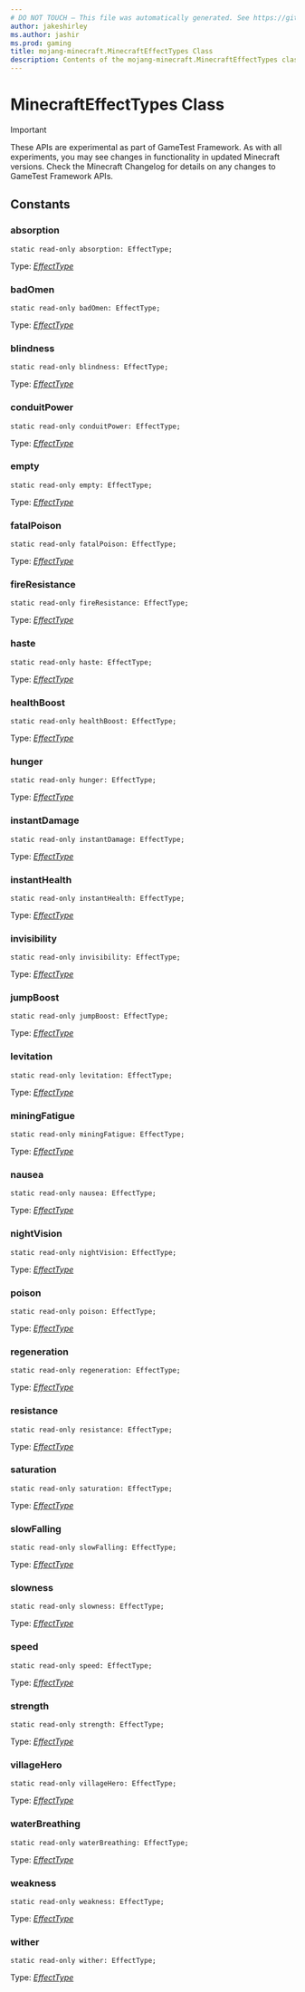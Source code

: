 ```yaml
---
# DO NOT TOUCH — This file was automatically generated. See https://github.com/Mojang/MinecraftScriptingApiDocsGenerator to modify descriptions, examples, etc.
author: jakeshirley
ms.author: jashir
ms.prod: gaming
title: mojang-minecraft.MinecraftEffectTypes Class
description: Contents of the mojang-minecraft.MinecraftEffectTypes class.
---
```

# MinecraftEffectTypes Class
>[!IMPORTANT]
>These APIs are experimental as part of GameTest Framework. As with all experiments, you may see changes in functionality in updated Minecraft versions. Check the Minecraft Changelog for details on any changes to GameTest Framework APIs.




## Constants
### **absorption**
`static read-only absorption: EffectType;`

Type: [*EffectType*](EffectType.md)


### **badOmen**
`static read-only badOmen: EffectType;`

Type: [*EffectType*](EffectType.md)


### **blindness**
`static read-only blindness: EffectType;`

Type: [*EffectType*](EffectType.md)


### **conduitPower**
`static read-only conduitPower: EffectType;`

Type: [*EffectType*](EffectType.md)


### **empty**
`static read-only empty: EffectType;`

Type: [*EffectType*](EffectType.md)


### **fatalPoison**
`static read-only fatalPoison: EffectType;`

Type: [*EffectType*](EffectType.md)


### **fireResistance**
`static read-only fireResistance: EffectType;`

Type: [*EffectType*](EffectType.md)


### **haste**
`static read-only haste: EffectType;`

Type: [*EffectType*](EffectType.md)


### **healthBoost**
`static read-only healthBoost: EffectType;`

Type: [*EffectType*](EffectType.md)


### **hunger**
`static read-only hunger: EffectType;`

Type: [*EffectType*](EffectType.md)


### **instantDamage**
`static read-only instantDamage: EffectType;`

Type: [*EffectType*](EffectType.md)


### **instantHealth**
`static read-only instantHealth: EffectType;`

Type: [*EffectType*](EffectType.md)


### **invisibility**
`static read-only invisibility: EffectType;`

Type: [*EffectType*](EffectType.md)


### **jumpBoost**
`static read-only jumpBoost: EffectType;`

Type: [*EffectType*](EffectType.md)


### **levitation**
`static read-only levitation: EffectType;`

Type: [*EffectType*](EffectType.md)


### **miningFatigue**
`static read-only miningFatigue: EffectType;`

Type: [*EffectType*](EffectType.md)


### **nausea**
`static read-only nausea: EffectType;`

Type: [*EffectType*](EffectType.md)


### **nightVision**
`static read-only nightVision: EffectType;`

Type: [*EffectType*](EffectType.md)


### **poison**
`static read-only poison: EffectType;`

Type: [*EffectType*](EffectType.md)


### **regeneration**
`static read-only regeneration: EffectType;`

Type: [*EffectType*](EffectType.md)


### **resistance**
`static read-only resistance: EffectType;`

Type: [*EffectType*](EffectType.md)


### **saturation**
`static read-only saturation: EffectType;`

Type: [*EffectType*](EffectType.md)


### **slowFalling**
`static read-only slowFalling: EffectType;`

Type: [*EffectType*](EffectType.md)


### **slowness**
`static read-only slowness: EffectType;`

Type: [*EffectType*](EffectType.md)


### **speed**
`static read-only speed: EffectType;`

Type: [*EffectType*](EffectType.md)


### **strength**
`static read-only strength: EffectType;`

Type: [*EffectType*](EffectType.md)


### **villageHero**
`static read-only villageHero: EffectType;`

Type: [*EffectType*](EffectType.md)


### **waterBreathing**
`static read-only waterBreathing: EffectType;`

Type: [*EffectType*](EffectType.md)


### **weakness**
`static read-only weakness: EffectType;`

Type: [*EffectType*](EffectType.md)


### **wither**
`static read-only wither: EffectType;`

Type: [*EffectType*](EffectType.md)



